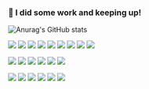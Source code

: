 ### 👋 I did some work and keeping up!

![Anurag's GitHub stats](https://github-readme-stats.vercel.app/api?username=wkdghdwns199&show_icons=true&theme=radical)

<p>
<a href="버튼을 눌렀을 때 이동할 링크" target="_blank"><img src="https://img.shields.io/badge/HTML-000000??style=flat&logo=html5"/></a>
<a href="버튼을 눌렀을 때 이동할 링크" target="_blank"><img src="https://img.shields.io/badge/CSS-000000??style=flat&logo=css3"/></a>
<a href="버튼을 눌렀을 때 이동할 링크" target="_blank"><img src="https://img.shields.io/badge/JavaScript-000000??style=flat&logo=javascript"/></a>
<a href="버튼을 눌렀을 때 이동할 링크" target="_blank"><img src="https://img.shields.io/badge/React-000000??style=flat&logo=react"/></a>
  <a href="버튼을 눌렀을 때 이동할 링크" target="_blank"><img src="https://img.shields.io/badge/Styled Components-000000??style=flat&logo=styledcomponents"/></a>
  <a href="버튼을 눌렀을 때 이동할 링크" target="_blank"><img src="https://img.shields.io/badge/Tailwind CSS-000000??style=flat&logo=tailwindcss"/></a>
  <a href="버튼을 눌렀을 때 이동할 링크" target="_blank"><img src="https://img.shields.io/badge/Figma-000000??style=flat&logo=figma"/></a>
  <a href="버튼을 눌렀을 때 이동할 링크" target="_blank"><img src="https://img.shields.io/badge/Android Studio-000000??style=flat&logo=androidstudio"/></a>
  <a href="버튼을 눌렀을 때 이동할 링크" target="_blank"><img src="https://img.shields.io/badge/Xcode-000000??style=flat&logo=xcode"/></a>
  
</p>
<p>
<a href="버튼을 눌렀을 때 이동할 링크" target="_blank"><img src="https://img.shields.io/badge/Supabase-000000??style=flat&logo=supabase"/></a>
<a href="버튼을 눌렀을 때 이동할 링크" target="_blank"><img src="https://img.shields.io/badge/Linux-000000??style=flat&logo=linux"/></a>
<a href="버튼을 눌렀을 때 이동할 링크" target="_blank"><img src="https://img.shields.io/badge/Ubuntu-000000??style=flat&logo=ubuntu"/></a>
<a href="버튼을 눌렀을 때 이동할 링크" target="_blank"><img src="https://img.shields.io/badge/Nginx-000000??style=flat&logo=nginx"/></a>
<a href="버튼을 눌렀을 때 이동할 링크" target="_blank"><img src="https://img.shields.io/badge/Express-000000??style=flat&logo=express"/></a>
<a href="버튼을 눌렀을 때 이동할 링크" target="_blank"><img src="https://img.shields.io/badge/PM2-000000??style=flat&logo=pm2"/></a>

</p>

<p>
<a href="버튼을 눌렀을 때 이동할 링크" target="_blank"><img src="https://img.shields.io/badge/C-000000??style=flat&logo=C"/></a>
<a href="버튼을 눌렀을 때 이동할 링크" target="_blank"><img src="https://img.shields.io/badge/C++-000000??style=flat&logo=cplusplus"/></a>
<a href="버튼을 눌렀을 때 이동할 링크" target="_blank"><img src="https://img.shields.io/badge/Python-000000??style=flat&logo=Python"/></a>
<a href="버튼을 눌렀을 때 이동할 링크" target="_blank"><img src="https://img.shields.io/badge/Java-000000??style=flat&logo=coffeescript"/></a>
  <a href="버튼을 눌렀을 때 이동할 링크" target="_blank"><img src="https://img.shields.io/badge/PHP-000000??style=flat&logo=php"/></a>
<a href="버튼을 눌렀을 때 이동할 링크" target="_blank"><img src="https://img.shields.io/badge/Arduino-000000??style=flat&logo=arduino"/></a>
</p>

<!--
**wkdghdwns199/wkdghdwns199** is a ✨ _special_ ✨ repository because its `README.md` (this file) appears on your GitHub profile.

Here are some ideas to get you started:

- 🔭 I’m currently working on ...
- 🌱 I’m currently learning ...
- 👯 I’m looking to collaborate on ...
- 🤔 I’m looking for help with ...
- 💬 Ask me about ...
- 📫 How to reach me: ...
- 😄 Pronouns: ...
- ⚡ Fun fact: ...
-->
